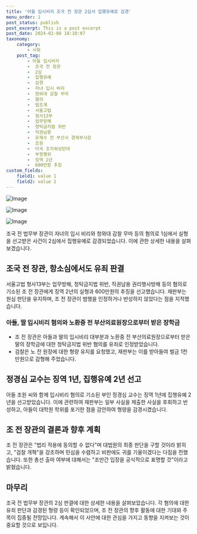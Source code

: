```yaml
---
title: '아들 입시비리 조국 전 장관 2심서 집행유예로 감경'
menu_order: 1
post_status: publish
post_excerpt: This is a post excerpt
post_date: 2024-02-08 18:10:07
taxonomy:
    category:
        - 사회
    post_tag:
        - 아들 입시비리
        -  조국 전 장관
        -  2심
        -  집행유예
        -  감경
        -  자녀 입시 비리
        -  청와대 감찰 무마
        -  혐의
        -  법조계
        -  서울고법
        -  형사13부
        -  업무방해
        -  청탁금지법 위반
        -  직권남용
        -  유재수 전 부산시 경제부시장
        -  조원
        -  미국 조지워싱턴대
        -  부정행위
        -  징역 2년
        -  600만원 추징
custom_fields:
    field1: value 1
    field2: value 2
---
```


![Image](https://imgnews.pstatic.net/image/087/2024/02/08/0001025248_001_20240208161201193.jpg?type=w647)

![Image](https://imgnews.pstatic.net/image/087/2024/02/08/0001025248_002_20240208161201246.jpg?type=w647)

![Image](https://imgnews.pstatic.net/image/087/2024/02/08/0001025248_003_20240208161201282.jpg?type=w647)

조국 전 법무부 장관이 자녀의 입시 비리와 청와대 감찰 무마 등의 혐의로 1심에서 실형을 선고받은 사건이 2심에서 집행유예로 감경되었습니다. 이에 관한 상세한 내용을 살펴보겠습니다.
## 조국 전 장관, 항소심에서도 유죄 판결
서울고법 형사13부는 업무방해, 청탁금지법 위반, 직권남용 권리행사방해 등의 혐의로 기소된 조 전 장관에게 징역 2년의 실형과 600만원의 추징을 선고했습니다. 재판부는 원심 판단을 유지하며, 조 전 장관이 범행을 인정하거나 반성하지 않았다는 점을 지적했습니다.
### 아들, 딸 입시비리 혐의와 노환중 전 부산의료원장으로부터 받은 장학금
- 조 전 장관은 아들과 딸의 입시비리 대부분과 노환중 전 부산의료원장으로부터 받은 딸의 장학금에 대한 청탁금지법 위반 혐의를 유죄로 인정받았습니다. 
- 검찰은 노 전 원장에 대한 형량 유지를 요청했고, 재판부는 이를 받아들여 벌금 1천만원으로 감형해 주었습니다.
## 정경심 교수는 징역 1년, 집행유예 2년 선고
아들 조원 씨와 함께 입시비리 혐의로 기소된 부인 정경심 교수는 징역 1년에 집행유예 2년을 선고받았습니다. 이에 관련하여 재판부는 일부 사실을 제출한 사실을 후회하고 반성하고, 아들이 대학원 학위를 포기한 점을 감안하여 형량을 감경시켰습니다.
## 조 전 장관의 결론과 향후 계획
조 전 장관은 "법리 적용에 동의할 수 없다"며 대법원의 최종 판단을 구할 것이라 밝히고, "검찰 개혁"을 강조하며 민심을 수렴하고 비판에도 귀를 기울이겠다는 다짐을 전했습니다. 또한 총선 출마 여부에 대해서는 "조만간 입장을 공식적으로 표명할 것"이라고 밝혔습니다.
## 마무리
조국 전 법무부 장관의 2심 판결에 대한 상세한 내용을 살펴보았습니다. 각 혐의에 대한 유죄 판단과 감경된 형량 등이 확인되었으며, 조 전 장관의 향후 활동에 대한 기대와 주목이 집중될 전망입니다. 계속해서 이 사안에 대한 관심을 가지고 동향을 지켜보는 것이 중요할 것으로 보입니다.
